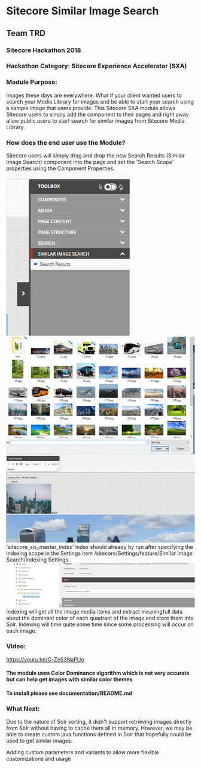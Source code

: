 # Sitecore Similar Image Search
## Team TRD
### Sitecore Hackathon 2018
### Hackathon Category: Sitecore Experience Accelerator (SXA)

### Module Purpose:
Images these days are everywhere. What if your client wanted users to search your Media Library for images and be able to start your search using a sample image that users provide.
This Sitecore SXA module allows Sitecore users to simply add the component to their pages and right away allow public users to start search for similar images from Sitecore Media Library.

### How does the end user use the Module?
Sitecore users will simply drag and drop the new Search Results (Similar Image Search) component into the page and set the 'Search Scope' properties using the Component Properties.
![SXA ToolBox](documentation/images/Toolbox.PNG?raw=true "SXA ToolBox")
![Upload](documentation/images/upload.PNG?raw=true "Upload")
![Results](documentation/images/SXAOutput.PNG?raw=true "Results")
'sitecore_sis_master_index' index should already by run after specifying the indexing scope in the Settings item /sitecore/Settings/feature/Similar Image Search/Indexing Settings.
![Settings](documentation/images/Settings.PNG?raw=true "Settings")
Indexing will get all the image media items and extract meaningfull data about the dominant color of each quadrant of the image and store them into Solr. Indexing will time quite some time since some processing will occur on each image.

### Video:
https://youtu.be/G-ZeS3NaPUo

#### The module uses Color Dominance algorithm which is not very accurate but can help get images with similar color themes
#### To install please see documentation/README.md
### What Next:
Due to the nature of Solr sorting, it didn't support retrieving images directly from Solr without having to cache them all in memory. However, we may be able to create custom java functions defined in Solr that hopefully could be used to get similar images.

Adding custom parameters and variants to allow more flexible customizations and usage
